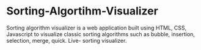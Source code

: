 # Sorting-Algortihm-Visualizer
Sorting algorithm visualizer  is a web application built using HTML, CSS, Javascript to visualize classic sorting algorithms such as bubble, insertion, selection, merge, quick. Live- sorting visualizer.
